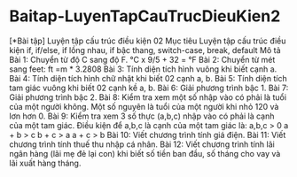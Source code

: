 # Baitap-LuyenTapCauTrucDieuKien2
[*Bài tập] Luyện tập cấu trúc điều kiện 02 Mục tiêu Luyện tập cấu trúc điều kiện if, if/else, if lồng nhau, if bậc thang, switch-case, break, default  Mô tả Bài 1: Chuyển từ độ C sang độ F.  °C  x  9/5 + 32 = °F Bài 2: Chuyển từ mét sang feet:  ft =m * 3.2808 Bài 3: Tính diện tích hình vuông khi biết cạnh a.  Bài 4: Tính diện tích hình  chữ nhật khi biết 02 cạnh a, b.  Bài 5: Tính diện tích tam giác vuông khi biết 02 cạnh kề a, b.  Bài 6: Giải phương trình bậc 1.  Bài 7: Giải phương trình bậc 2.  Bài 8: Kiểm tra xem một số nhập vào có phải là tuổi của một người không. Một số nguyên là tuổi của một người khi nhỏ 120 và lơn hơn 0.  Bài 9: Kiểm tra xem 3 số thực (a,b,c) nhập vào có phải là cạnh của một tam giác. Điều kiện để a,b,c là cạnh của một tam giác là:  a,b,c > 0 a + b > c b + c > a a + c > b Bài 10: Viết chương trình tính giá điện.  Bài 11: Viết chương trình tính thuế thu nhập cá nhân.  Bài 12: Viết chương trình tính lãi ngân hàng (lãi mẹ đẻ lại con) khi biết số tiền ban đầu, số tháng cho vay và lãi xuất hàng tháng.
